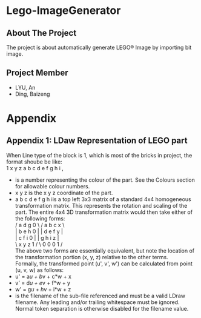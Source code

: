# Lego-ImageGenerator
## About The Project
The project is about automatically generate LEGO® Image by importing bit image.

## Project Member
- LYU, An
- Ding, Baizeng

# Appendix
## Appendix 1: LDaw Representation of LEGO part
When Line type of the block is 1, which is most of the bricks in project, the format shoube be like:  
1 <colour> x y z a b c d e f g h i <file>,  
- <colour> is a number representing the colour of the part. See the Colours section for allowable colour numbers.
- x y z is the x y z coordinate of the part.
- a b c d e f g h iis a top left 3x3 matrix of a standard 4x4 homogeneous transformation matrix. This represents the rotation and scaling of the part. The entire 4x4 3D transformation matrix would then take either of the following forms:  
  / a d g 0 \     / a b c x \  
  | b e h 0 |     | d e f y |  
  | c f i 0 |     | g h i z |  
  \ x y z 1 /     \ 0 0 0 1 /  
The above two forms are essentially equivalent, but note the location of the transformation portion (x, y, z) relative to the other terms.  
Formally, the transformed point (u', v', w') can be calculated from point (u, v, w) as follows:  
- u' = a*u + b*v + c*w + x  
- v' = d*u + e*v + f*w + y  
- w' = g*u + h*v + i*w + z  
- <file> is the filename of the sub-file referenced and must be a valid LDraw filename. Any leading and/or trailing whitespace must be ignored. Normal token separation is otherwise disabled for the filename value.  
